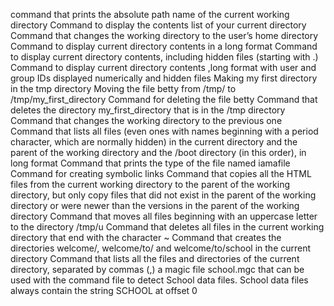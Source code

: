 command that prints the absolute path name of the current working directory
Command to display the contents list of your current directory
Command that changes the working directory to the user’s home directory
Command to display current directory contents in a long format
Command to display current directory contents, including hidden files (starting with .)
Command to display current directory contents ,long format with user and group IDs displayed numerically and hidden files
Making my first directory in the tmp directory
Moving the file betty from /tmp/ to /tmp/my_first_directory
Command for deleting the file betty
Command that deletes the directory my_first_directory that is in the /tmp directory
Command that changes the working directory to the previous one
Command that lists all files (even ones with names beginning with a period character, which are normally hidden) in the current directory and the parent of the working directory and the /boot directory (in this order), in long format
Command that prints the type of the file named iamafile
Command for creating symbolic links
Command that copies all the HTML files from the current working directory to the parent of the working directory, but only copy files that did not exist in the parent of the working directory or were newer than the versions in the parent of the working directory
Command that moves all files beginning with an uppercase letter to the directory /tmp/u
Command that deletes all files in the current working directory that end with the character ~
Command that creates the directories welcome/, welcome/to/ and welcome/to/school in the current directory
Command that lists all the files and directories of the current directory, separated by commas (,)
a magic file school.mgc that can be used with the command file to detect School data files. School data files always contain the string SCHOOL at offset 0
